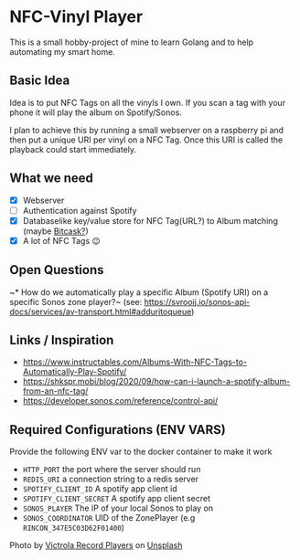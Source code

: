 NFC-Vinyl Player
==================

This is a small hobby-project of mine to learn Golang and to help automating my smart home.

## Basic Idea
Idea is to put NFC Tags on all the vinyls I own. If you scan a tag with your phone it will play the album on Spotify/Sonos.

I plan to achieve this by running a small webserver on a raspberry pi and then put a unique URI per vinyl on a NFC Tag. Once this URI is called the playback could start immediately.

## What we need
* [x] Webserver
* [ ] Authentication against Spotify
* [x] Databaselike key/value store for NFC Tag(URL?) to Album matching (maybe [Bitcask?](https://pkg.go.dev/git.mills.io/prologic/bitcask))
* [x] A lot of NFC Tags :wink:

## Open Questions
~* How do we automatically play a specific Album (Spotify URI) on a specific Sonos zone player?~ (see: https://svrooij.io/sonos-api-docs/services/av-transport.html#adduritoqueue)

## Links / Inspiration
- https://www.instructables.com/Albums-With-NFC-Tags-to-Automatically-Play-Spotify/
- https://shkspr.mobi/blog/2020/09/how-can-i-launch-a-spotify-album-from-an-nfc-tag/
- https://developer.sonos.com/reference/control-api/

## Required Configurations (ENV VARS)
Provide the following ENV var to the docker container to make it work

- `HTTP_PORT` the port where the server should run
- `REDIS_URI` a connection string to a redis server
- `SPOTIFY_CLIENT_ID` A spotify app client id
- `SPOTIFY_CLIENT_SECRET` A spotify app client secret
- `SONOS_PLAYER` The IP of your local Sonos to play on
- `SONOS_COORDINATOR` UID of the ZonePlayer (e.g `RINCON_347E5C03D62F01400`)

Photo by <a href="https://unsplash.com/@victrola?utm_source=unsplash&utm_medium=referral&utm_content=creditCopyText">Victrola Record Players</a> on <a href="https://unsplash.com/s/photos/vinyl?utm_source=unsplash&utm_medium=referral&utm_content=creditCopyText">Unsplash</a>
